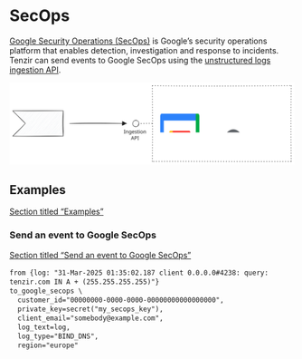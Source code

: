 # SecOps

[Google Security Operations (SecOps)](https://cloud.google.com/security/products/security-operations) is Google’s security operations platform that enables detection, investigation and response to incidents. Tenzir can send events to Google SecOps using the [unstructured logs ingestion API](https://cloud.google.com/chronicle/docs/reference/ingestion-api#unstructuredlogentries).

![Google Security Operations](/_astro/secops.DocXpfno_19DKCs.svg)

## Examples

[Section titled “Examples”](#examples)

### Send an event to Google SecOps

[Section titled “Send an event to Google SecOps”](#send-an-event-to-google-secops)

```tql
from {log: "31-Mar-2025 01:35:02.187 client 0.0.0.0#4238: query: tenzir.com IN A + (255.255.255.255)"}
to_google_secops \
  customer_id="00000000-0000-0000-00000000000000000",
  private_key=secret("my_secops_key"),
  client_email="somebody@example.com",
  log_text=log,
  log_type="BIND_DNS",
  region="europe"
```